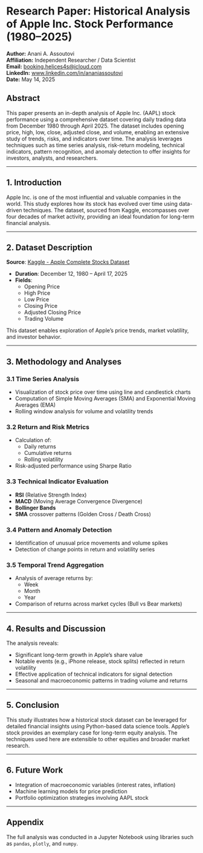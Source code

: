 
# Research Paper: Historical Analysis of Apple Inc. Stock Performance (1980–2025)

**Author:** Anani A. Assoutovi  
**Affiliation:** Independent Researcher / Data Scientist  
**Email:** booking.helices4s@icloud.com  
**LinkedIn:** www.linkedin.com/in/ananiassoutovi  
**Date:** May 14, 2025  

## Abstract

This paper presents an in-depth analysis of Apple Inc. (AAPL) stock performance using a comprehensive dataset covering daily trading data from December 1980 through April 2025. The dataset includes opening price, high, low, close, adjusted close, and volume, enabling an extensive study of trends, risks, and indicators over time. The analysis leverages techniques such as time series analysis, risk-return modeling, technical indicators, pattern recognition, and anomaly detection to offer insights for investors, analysts, and researchers.

---

## 1. Introduction

Apple Inc. is one of the most influential and valuable companies in the world. This study explores how its stock has evolved over time using data-driven techniques. The dataset, sourced from Kaggle, encompasses over four decades of market activity, providing an ideal foundation for long-term financial analysis.

---

## 2. Dataset Description

**Source**: [Kaggle - Apple Complete Stocks Dataset](https://www.kaggle.com/datasets/muhammadatiflatif/apple-complete-stocks-datasetall-the-time)

- **Duration**: December 12, 1980 – April 17, 2025
- **Fields**:
  - Opening Price
  - High Price
  - Low Price
  - Closing Price
  - Adjusted Closing Price
  - Trading Volume

This dataset enables exploration of Apple’s price trends, market volatility, and investor behavior.

---

## 3. Methodology and Analyses

### 3.1 Time Series Analysis

- Visualization of stock price over time using line and candlestick charts
- Computation of Simple Moving Averages (SMA) and Exponential Moving Averages (EMA)
- Rolling window analysis for volume and volatility trends

### 3.2 Return and Risk Metrics

- Calculation of:
  - Daily returns
  - Cumulative returns
  - Rolling volatility
- Risk-adjusted performance using Sharpe Ratio

### 3.3 Technical Indicator Evaluation

- **RSI** (Relative Strength Index)
- **MACD** (Moving Average Convergence Divergence)
- **Bollinger Bands**
- **SMA** crossover patterns (Golden Cross / Death Cross)

### 3.4 Pattern and Anomaly Detection

- Identification of unusual price movements and volume spikes
- Detection of change points in return and volatility series

### 3.5 Temporal Trend Aggregation

- Analysis of average returns by:
  - Week
  - Month
  - Year
- Comparison of returns across market cycles (Bull vs Bear markets)

---

## 4. Results and Discussion

The analysis reveals:
- Significant long-term growth in Apple’s share value
- Notable events (e.g., iPhone release, stock splits) reflected in return volatility
- Effective application of technical indicators for signal detection
- Seasonal and macroeconomic patterns in trading volume and returns

---

## 5. Conclusion

This study illustrates how a historical stock dataset can be leveraged for detailed financial insights using Python-based data science tools. Apple’s stock provides an exemplary case for long-term equity analysis. The techniques used here are extensible to other equities and broader market research.

---

## 6. Future Work

- Integration of macroeconomic variables (interest rates, inflation)
- Machine learning models for price prediction
- Portfolio optimization strategies involving AAPL stock

---

## Appendix

The full analysis was conducted in a Jupyter Notebook using libraries such as `pandas`, `plotly`, and `numpy`.

